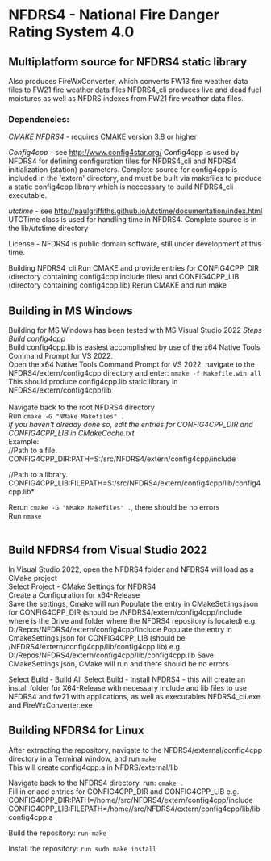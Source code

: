 
# NFDRS4 - National Fire Danger Rating System 4.0

## Multiplatform source for NFDRS4 static library
Also produces FireWxConverter, which converts FW13 fire weather data files to FW21 fire weather data files
NFDRS4_cli produces live and dead fuel moistures as well as NFDRS indexes from FW21 fire weather data files.

### Dependencies:

*CMAKE NFDRS4* - requires CMAKE version 3.8 or higher

*Config4cpp* - see http://www.config4star.org/
 Config4cpp is used by NFDRS4 for defining configuration files for NFDRS4_cli and NFDRS4 initialization (station) parameters. 
 Complete source for config4cpp is included in the 'extern' directory, and must be built via makefiles to produce a static config4cpp library which is neccessary to build NFDRS4_cli executable.

*utctime* - see http://paulgriffiths.github.io/utctime/documentation/index.html
 UTCTime class is used for handling time in NFDRS4. Complete source is in the lib/utctime directory

License - NFDRS4 is public domain software, still under development at this time.

Building NFDRS4_cli
 Run CMAKE and provide entries for CONFIG4CPP_DIR (directory containing config4cpp include files) and CONFIG4CPP_LIB (directory containing config4cpp.lib)
 Rerun CMAKE and run make


## Building in MS Windows
Building for MS Windows has been tested with MS Visual Studio 2022
*Steps*<br>
*Build config4cpp*<br>
Build config4cpp.lib is easiest accomplished by use of the x64 Native Tools Command Prompt for VS 2022.<br>
Open the x64 Native Tools Command Prompt for VS 2022, navigate to the NFDRS4/extern/config4cpp directory and enter: ```nmake -f Makefile.win all```<br> 
This should produce config4cpp.lib static library in NFDRS4/extern/config4cpp/lib<br><br>
Navigate back to the root NFDRS4 directory<br>
Run ```cmake -G "NMake Makefiles" .```<br>
*If you haven't already done so, edit the entries for CONFIG4CPP_DIR and CONFIG4CPP_LIB in CMakeCache.txt*<br>
Example:<br>
//Path to a file.<br>
CONFIG4CPP_DIR:PATH=S:/src/NFDRS4/extern/config4cpp/include<br>

//Path to a library.<br>
CONFIG4CPP_LIB:FILEPATH=S:/src/NFDRS4/extern/config4cpp/lib/config4cpp.lib*<br>

Rerun ```cmake -G "NMake Makefiles" .```, there should be no errors<br>
Run ```nmake```<br><br>

## Build NFDRS4 from Visual Studio 2022
In Visual Studio 2022, open the NFDRS4 folder and NFDRS4 will load as a CMake project<br>
Select Project - CMake Settings for NFDRS4<br>
Create a Configuration for x64-Release<br>
Save the settings, Cmake will run
Populate the entry in CMakeSettings.json for CONFIG4CPP_DIR 
	(should be <repo location>/NFDRS4/extern/config4cpp/include where <repo location> is the Drive and folder where the NFDRS4 repository is located)
	e.g. D:/Repos/NFDRS4/extern/config4cpp/include
Populate the entry in CmakeSettings.json for CONFIG4CPP_LIB
	(should be <repo location>/NFDRS4/extern/config4cpp/lib/config4cpp.lib)
	e.g. D:/Repos/NFDRS4/extern/config4cpp/lib/config4cpp.lib
Save CMakeSettings.json, CMake will run and there should be no errors

Select Build - Build All
Select Build - Install NFDRS4
	- this will create an install folder for X64-Release with necessary include and lib files to use NFDRS4 and fw21 with applications, as well as executables
	NFDRS4_cli.exe and FireWxConverter.exe

## Building NFDRS4 for Linux
After extracting the repository, navigate to the NFDRS4/external/config4cpp directory in a Terminal window, and run ```make```<br>
This will create config4cpp.a in NFDRS/external/lib

Navigate back to the NFDRS4 directory. run: ```cmake .```<br>
Fill in or add entries for CONFIG4CPP_DIR and CONFIG4CPP_LIB
e.g.
CONFIG4CPP_DIR:PATH=/home/<user>/src/NFDRS4/extern/config4cpp/include
CONFIG4CPP_LIB:FILEPATH=/home/<user>/src/NFDRS4/extern/config4cpp/lib/libconfig4cpp.a

Build the repository:
```run make```

Install the repository:
```run sudo make install```

